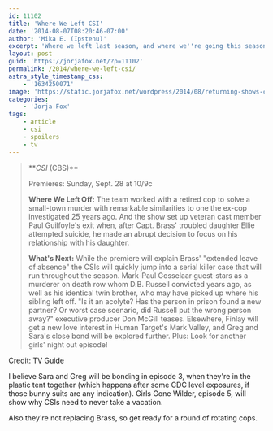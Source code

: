 ```yaml
---
id: 11102
title: 'Where We Left CSI'
date: '2014-08-07T08:20:46-07:00'
author: 'Mika E. (Ipstenu)'
excerpt: 'Where we left last season, and where we''re going this season.'
layout: post
guid: 'https://jorjafox.net/?p=11102'
permalink: /2014/where-we-left-csi/
astra_style_timestamp_css:
    - '1634250071'
image: 'https://static.jorjafox.net/wordpress/2014/08/returning-shows-csi2_500x331.jpg'
categories:
    - 'Jorja Fox'
tags:
    - article
    - csi
    - spoilers
    - tv
---
```


<blockquote>**<em>CSI</em> (CBS)**

Premieres: Sunday, Sept. 28 at 10/9c

**Where We Left Off:** The team worked with a retired cop to solve a small-town murder with remarkable similarities to one the ex-cop investigated 25 years ago. And the show set up veteran cast member Paul Guilfoyle's exit when, after Capt. Brass' troubled daughter Ellie attempted suicide, he made an abrupt decision to focus on his relationship with his daughter.

**What's Next:** While the premiere will explain Brass' "extended leave of absence" the CSIs will quickly jump into a serial killer case that will run throughout the season. Mark-Paul Gosselaar guest-stars as a murderer on death row whom D.B. Russell convicted years ago, as well as his identical twin brother, who may have picked up where his sibling left off. "Is it an acolyte? Has the person in prison found a new partner? Or worst case scenario, did Russell put the wrong person away?" executive producer Don McGill teases. Elsewhere, Finlay will get a new love interest in Human Target's Mark Valley, and Greg and Sara's close bond will be explored further. Plus: Look for another girls' night out episode!</blockquote>
Credit: TV Guide

I believe Sara and Greg will be bonding in episode 3, when they're in the plastic tent together (which happens after some CDC level exposures, if those bunny suits are any indication). Girls Gone Wilder, episode 5, will show why CSIs need to never take a vacation.

Also they're not replacing Brass, so get ready for a round of rotating cops.
